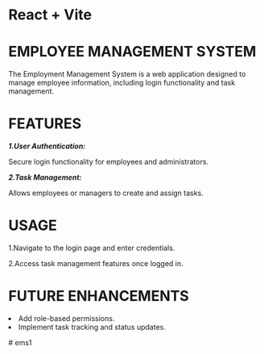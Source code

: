 # React + Vite

# EMPLOYEE MANAGEMENT SYSTEM

The Employment Management System is a web application designed to manage employee information, including login functionality and task management.

# FEATURES

<b><i>1.User Authentication:</i></b>

Secure login functionality for employees and administrators.

<b><i>2.Task Management:</i></b>

Allows employees or managers to create and assign tasks.

# USAGE

1.Navigate to the login page and enter credentials.

2.Access task management features once logged in.

# FUTURE ENHANCEMENTS

<li>Add role-based permissions.</li>
<li>Implement task tracking and status updates.</li>

#   e m s 1  
 